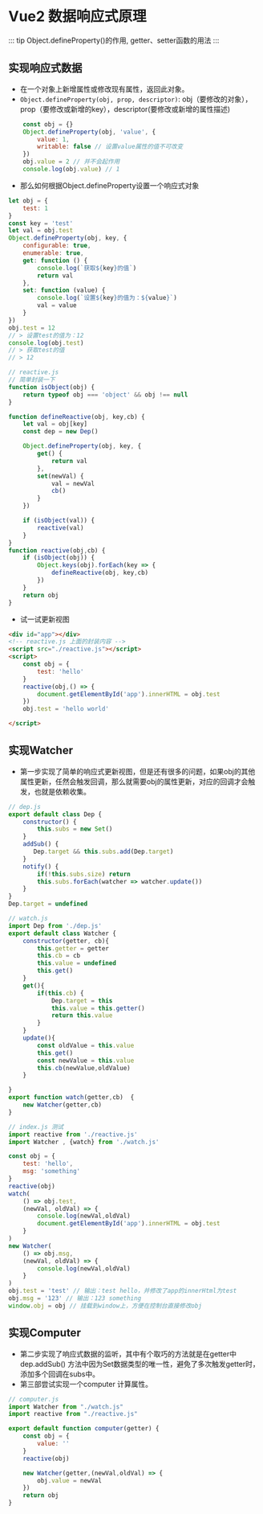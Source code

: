 
# Vue2 数据响应式原理

::: tip
Object.defineProperty()的作用, getter、setter函数的用法
:::
<!-- more -->
## 实现响应式数据
- 在一个对象上新增属性或修改现有属性，返回此对象。
- ```Object.defineProperty(obj, prop, descriptor)```: obj（要修改的对象），prop（要修改或新增的key），descriptor(要修改或新增的属性描述)
```js
    const obj = {}
    Object.defineProperty(obj, 'value', {
        value: 1,
        writable: false // 设置value属性的值不可改变
    })
    obj.value = 2 // 并不会起作用
    console.log(obj.value) // 1

```
- 那么如何根据Object.defineProperty设置一个响应式对象
```js
let obj = {
    test: 1
}
const key = 'test'
let val = obj.test
Object.defineProperty(obj, key, {
    configurable: true,
    enumerable: true,
    get: function () {
        console.log(`获取${key}的值`)
        return val
    },
    set: function (value) {
        console.log(`设置${key}的值为：${value}`)
        val = value
    }
})
obj.test = 12
// > 设置test的值为：12
console.log(obj.test)
// > 获取test的值
// > 12

```
```js
// reactive.js
// 简单封装一下
function isObject(obj) {
    return typeof obj === 'object' && obj !== null
}

function defineReactive(obj, key,cb) {
    let val = obj[key]
    const dep = new Dep()

    Object.defineProperty(obj, key, {
        get() {
            return val
        },
        set(newVal) {
            val = newVal
            cb()
        }
    })

    if (isObject(val)) {
        reactive(val)
    }
}
function reactive(obj,cb) {
    if (isObject(obj)) {
        Object.keys(obj).forEach(key => {
            defineReactive(obj, key,cb)
        })
    }
    return obj
}
```
- 试一试更新视图
```html
<div id="app"></div>
<!-- reactive.js 上面的封装内容 -->
<script src="./reactive.js"></script>
<script>
    const obj = {
        test: 'hello'
    }
    reactive(obj,() => {
        document.getElementById('app').innerHTML = obj.test
    })
    obj.test = 'hello world'

</script>
```

## 实现Watcher
- 第一步实现了简单的响应式更新视图，但是还有很多的问题，如果obj的其他属性更新，任然会触发回调，那么就需要obj的属性更新，对应的回调才会触发，也就是依赖收集。
```js
// dep.js
export default class Dep {
    constructor() {
        this.subs = new Set()
    }
    addSub() {
       Dep.target && this.subs.add(Dep.target)
    }
    notify() {
        if(!this.subs.size) return
        this.subs.forEach(watcher => watcher.update())
    }
}
Dep.target = undefined
```
```js
// watch.js
import Dep from './dep.js'
export default class Watcher {
    constructor(getter, cb){
        this.getter = getter
        this.cb = cb
        this.value = undefined
        this.get()
    }
    get(){
        if(this.cb) {
            Dep.target = this
            this.value = this.getter()
            return this.value
        }
    }
    update(){
        const oldValue = this.value
        this.get()
        const newValue = this.value
        this.cb(newValue,oldValue)
    }

}
export function watch(getter,cb)  {
    new Watcher(getter,cb)
}
```
```js
// index.js 测试
import reactive from './reactive.js'
import Watcher , {watch} from './watch.js'

const obj = {
    test: 'hello',
    msg: 'something'
}
reactive(obj)
watch(
    () => obj.test,
    (newVal, oldVal) => {
        console.log(newVal,oldVal)
        document.getElementById('app').innerHTML = obj.test
    }
)
new Watcher(
    () => obj.msg,
    (newVal, oldVal) => {
        console.log(newVal,oldVal)
    }
)
obj.test = 'test' // 输出：test hello，并修改了app的innerHtml为test
obj.msg = '123' // 输出：123 something
window.obj = obj // 挂载到window上，方便在控制台直接修改obj

```

## 实现Computer
- 第二步实现了响应式数据的监听，其中有个取巧的方法就是在getter中dep.addSub() 方法中因为Set数据类型的唯一性，避免了多次触发getter时，添加多个回调在subs中。
- 第三部尝试实现一个computer 计算属性。
```js
// computer.js
import Watcher from "./watch.js"
import reactive from "./reactive.js"

export default function computer(getter) {
    const obj = {
        value: ''
    }
    reactive(obj)

    new Watcher(getter,(newVal,oldVal) => {
        obj.value = newVal
    })
    return obj
}

```